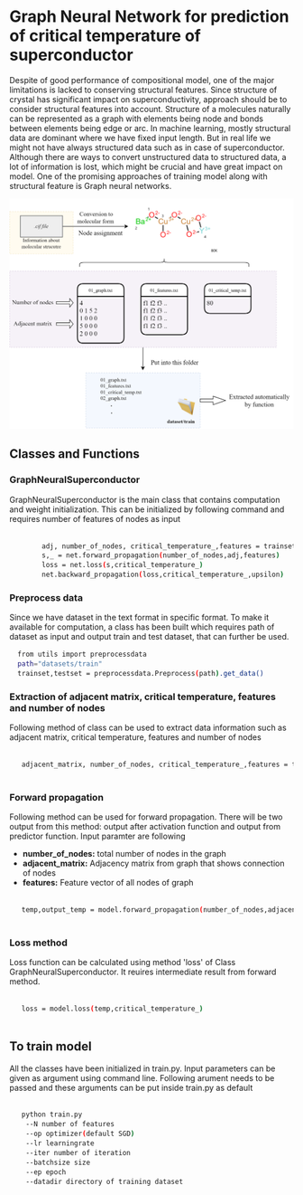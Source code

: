 
# Graph Neural Network for prediction of critical temperature of superconductor

Despite of good performance of compositional model, one of the major limitations is lacked to conserving structural features. Since structure of crystal has significant impact on superconductivity, approach should be to consider structural features into account. Structure of a molecules naturally can be represented as a graph with elements being node and bonds between elements being edge or arc. In machine learning, mostly structural data are dominant where we have fixed input length. But in real life we might not have always structured data such as in case of superconductor. Although there are ways to convert unstructured data to structured data, a lot of information is lost, which might be crucial and have great impact on model. One of the promising approaches of training model along with structural feature is Graph neural networks.

![Image](pictures/mainpic.png)

## Classes and Functions
### GraphNeuralSuperconductor
GraphNeuralSuperconductor is the main class that contains computation and weight initialization. This can be initialized by following command and requires number of features of nodes as input

```bash

        adj, number_of_nodes, critical_temperature_,features = trainset.nextbatch(batchsize)
        s,_ = net.forward_propagation(number_of_nodes,adj,features)  
        loss = net.loss(s,critical_temperature_)
        net.backward_propagation(loss,critical_temperature_,upsilon)
```
### Preprocess data
Since we have dataset in the text format in specific format. To make it available for computation, a class has been built which requires path of dataset as input and output train and test dataset, that can further be used.
```bash
  from utils import preprocessdata
  path="datasets/train"
  trainset,testset = preprocessdata.Preprocess(path).get_data()
```

### Extraction of adjacent matrix, critical temperature, features and number of nodes
Following method of class can be used to extract data information such as adjacent matrix, critical temperature, features and number of nodes
```bash

   adjacent_matrix, number_of_nodes, critical_temperature_,features = trainset.next_dataset(batchsize)
        
```

### Forward propagation
Following method can be used for forward propagation. There will be two output from this method: output after activation function and output from predictor function. Input paramter are following
- **number_of_nodes:** total number of nodes in the graph
- **adjacent_matrix:** Adjacency matrix from graph that shows connection of nodes
- **features:** Feature vector of all nodes of graph
```bash

   temp,output_temp = model.forward_propagation(number_of_nodes,adjacent_matrix,features)  
        
```
### Loss method
Loss function can be calculated using method 'loss' of Class GraphNeuralSuperconductor. It reuires intermediate result from forward method.

```bash

   loss = model.loss(temp,critical_temperature_)
        
```
      
## To train model
All the classes have been initialized in train.py. Input parameters can be given as argument using command line. Following arument needs to be passed and these arguments can be put inside train.py as default

```bash

   python train.py
    --N number of features
    --op optimizer(default SGD)
    --lr learningrate
    --iter number of iteration
    --batchsize size
    --ep epoch
    --datadir directory of training dataset
```


